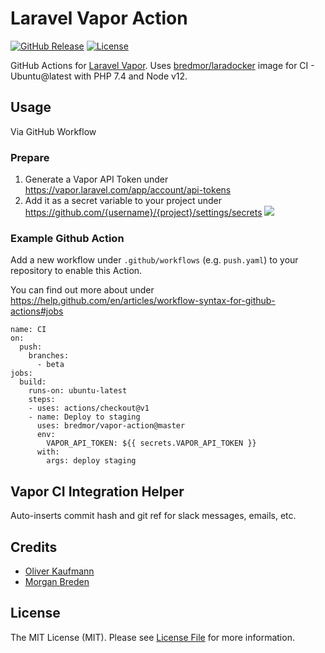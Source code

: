 # Laravel Vapor Action

[![GitHub Release][ico-release]][link-github-release]
[![License][ico-license]](LICENSE)

GitHub Actions for [Laravel Vapor](https://docs.vapor.build/1.0/introduction.html#requirements). Uses [bredmor/laradocker](https://github.com/bredmor/laradocker) image for CI - Ubuntu@latest with PHP 7.4 and Node v12.

## Usage

Via GitHub Workflow

### Prepare
1. Generate a Vapor API Token under https://vapor.laravel.com/app/account/api-tokens
2. Add it as a secret variable to your project under https://github.com/{username}/{project}/settings/secrets
![](docs/github-secrets.png)

### Example Github Action

Add a new workflow under `.github/workflows` (e.g. `push.yaml`) to your repository to enable this Action.

You can find out more about under https://help.github.com/en/articles/workflow-syntax-for-github-actions#jobs

```
name: CI
on:
  push:
    branches:
      - beta
jobs:
  build:
    runs-on: ubuntu-latest
    steps:
    - uses: actions/checkout@v1
    - name: Deploy to staging
      uses: bredmor/vapor-action@master
      env:
        VAPOR_API_TOKEN: ${{ secrets.VAPOR_API_TOKEN }}
      with:
        args: deploy staging
```

## Vapor CI Integration Helper
Auto-inserts commit hash and git ref for slack messages, emails, etc.

## Credits

* [Oliver Kaufmann](https://github.com/okaufmann)
* [Morgan Breden](https://github.com/bredmor)

## License

The MIT License (MIT). Please see [License File](LICENSE) for more information.

[ico-release]: https://img.shields.io/github/tag/bredmor/vapor-action.svg
[ico-license]: https://img.shields.io/badge/license-MIT-brightgreen.svg
[link-github-release]: https://github.com/bredmor/vapor-action/releases
